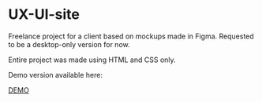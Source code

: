 # UX-UI-site

Freelance project for a client based on mockups made in Figma. Requested to be a desktop-only version for now.

Entire project was made using HTML and CSS only.

Demo version available here:

[DEMO](https://www.wsawicka.com)
